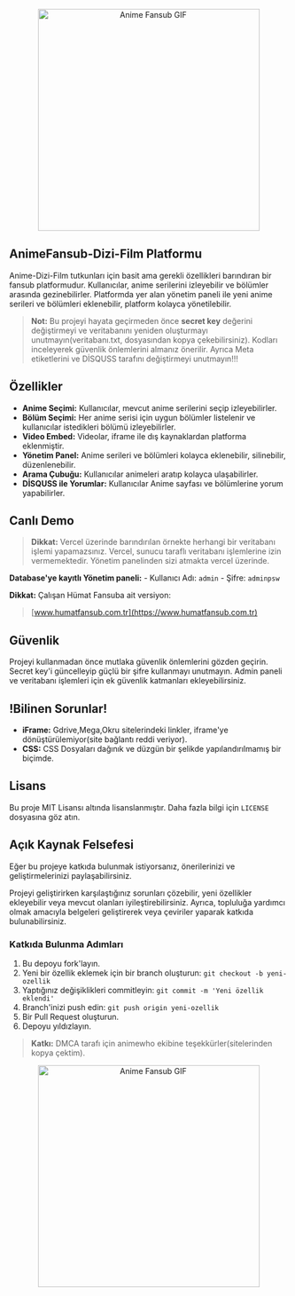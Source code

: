 <p align="center"> <img src="https://media1.tenor.com/m/IAkzeTqB_RMAAAAC/rin-tohsaka-carnival-pantasm.gif" alt="Anime Fansub GIF" width="400" /> </p>

## AnimeFansub-Dizi-Film Platformu

Anime-Dizi-Film tutkunları için basit ama gerekli özellikleri barındıran bir fansub platformudur. Kullanıcılar, anime serilerini izleyebilir ve bölümler arasında gezinebilirler. Platformda yer alan yönetim paneli ile yeni anime serileri ve bölümleri eklenebilir, platform kolayca yönetilebilir.

> **Not:** Bu projeyi hayata geçirmeden önce **secret key** değerini değiştirmeyi ve veritabanını yeniden oluşturmayı unutmayın(veritabanı.txt, dosyasından kopya çekebilirsiniz). Kodları inceleyerek güvenlik önlemlerini almanız önerilir. Ayrıca Meta etiketlerini ve DİSQUSS tarafını değiştirmeyi unutmayın!!!

## Özellikler

-   **Anime Seçimi:** Kullanıcılar, mevcut anime serilerini seçip izleyebilirler.
-   **Bölüm Seçimi:** Her anime serisi için uygun bölümler listelenir ve kullanıcılar istedikleri bölümü izleyebilirler.
-   **Video Embed:** Videolar, iframe ile dış kaynaklardan platforma eklenmiştir.
-   **Yönetim Panel:** Anime serileri ve bölümleri kolayca eklenebilir, silinebilir, düzenlenebilir.
-   **Arama Çubuğu:** Kullanıcılar animeleri aratıp kolayca ulaşabilirler.
-   **DİSQUSS ile Yorumlar:** Kullanıcılar Anime sayfası ve bölümlerine yorum yapabilirler.

## Canlı Demo

> **Dikkat:** Vercel üzerinde barındırılan örnekte herhangi bir veritabanı işlemi yapamazsınız. Vercel, sunucu taraflı veritabanı işlemlerine izin vermemektedir. Yönetim panelinden sizi atmakta vercel üzerinde.

**Database'ye kayıtlı Yönetim paneli:** - Kullanıcı Adı: `admin` - Şifre: `adminpsw`


**Dikkat:** Çalışan Hümat Fansuba ait versiyon:
> [www.humatfansub.com.tr](https://www.humatfansub.com.tr)

## Güvenlik

Projeyi kullanmadan önce mutlaka güvenlik önlemlerini gözden geçirin. Secret key'i güncelleyip güçlü bir şifre kullanmayı unutmayın. Admin paneli ve veritabanı işlemleri için ek güvenlik katmanları ekleyebilirsiniz.

## !Bilinen Sorunlar!

-   **iFrame:** Gdrive,Mega,Okru sitelerindeki linkler, iframe'ye dönüştürülemiyor(site bağlantı reddi veriyor).
-   **CSS:** CSS Dosyaları dağınık ve düzgün bir şelikde yapılandırılmamış bir biçimde.

## Lisans

Bu proje MIT Lisansı altında lisanslanmıştır. Daha fazla bilgi için `LICENSE` dosyasına göz atın.

## Açık Kaynak Felsefesi

Eğer bu projeye katkıda bulunmak istiyorsanız, önerilerinizi ve geliştirmelerinizi paylaşabilirsiniz.

Projeyi geliştirirken karşılaştığınız sorunları çözebilir, yeni özellikler ekleyebilir veya mevcut olanları iyileştirebilirsiniz. Ayrıca, topluluğa yardımcı olmak amacıyla belgeleri geliştirerek veya çeviriler yaparak katkıda bulunabilirsiniz.

### Katkıda Bulunma Adımları

1. Bu depoyu fork'layın.
2. Yeni bir özellik eklemek için bir branch oluşturun: `git checkout -b yeni-ozellik`
3. Yaptığınız değişiklikleri commitleyin: `git commit -m 'Yeni özellik eklendi'`
4. Branch'inizi push edin: `git push origin yeni-ozellik`
5. Bir Pull Request oluşturun.
6. Depoyu yıldızlayın.

> **Katkı:** DMCA tarafı için animewho ekibine teşekkürler(sitelerinden kopya çektim).

<p align="center"> <img src="https://media1.tenor.com/m/w5EFZpYKe8MAAAAC/anime-anime-funny.gif" alt="Anime Fansub GIF" width="400" /> </p>


